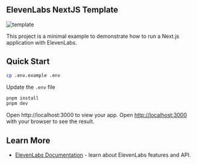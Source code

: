## ElevenLabs NextJS Template

![template](https://github.com/user-attachments/assets/3fcdc65d-bd4a-4cf5-b33b-2a7e50516e91)

This project is a minimal example to demonstrate how to run a Next.js application with ElevenLabs.

## Quick Start

```bash
cp .env.example .env
```

Update the `.env` file

```bash
pnpm install
pnpm dev
```

Open http://localhost:3000 to view your app.
Open [http://localhost:3000](http://localhost:3000) with your browser to see the result.

## Learn More

- [ElevenLabs Documentation](https://elevenlabs.io/docs) - learn about ElevenLabs features and API.
